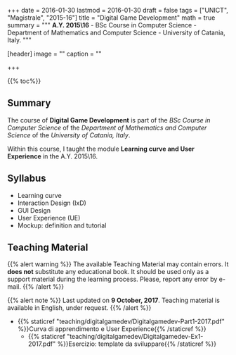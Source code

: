 +++
date = 2016-01-30
lastmod = 2016-01-30
draft = false
tags = ["UNICT", "Magistrale", "2015-16"]
title = "Digital Game Development"
math = true
summary = """
**A.Y. 2015\\16** - BSc Course in Computer Science - Department of Mathematics and Computer Science - University of Catania, Italy. 
"""

[header]
image = ""
caption = ""

+++

{{% toc%}}

## Summary

The course of **Digital Game Development** is part of the *BSc Course in Computer Science* of the *Department of Mathematics and Computer Science* of the *University of Catania, Italy*.

Within this course, I taught the module **Learning curve and User Experience** in the A.Y. 2015\\16.

## Syllabus

* Learning curve
* Interaction Design (IxD)
* GUI Design
* User Experience (UE)
* Mockup: definition and tutorial

## Teaching Material

{{% alert warning %}}
The available Teaching Material may contain errors. It **does not** substitute any educational book. It should be used only as a support material during the learning process. Please, report any error by e-mail.
{{% /alert %}}

{{% alert note %}}
Last updated on **9 October, 2017**. Teaching material is available in English, under request.
{{% /alert %}}

* {{% staticref "teaching/digitalgamedev/Digitalgamedev-Part1-2017.pdf" %}}Curva di apprendimento e User Experience{{% /staticref %}}
  * {{% staticref "teaching/digitalgamedev/Digitalgamedev-Ex1-2017.pdf" %}}Esercizio: template da sviluppare{{% /staticref %}}
